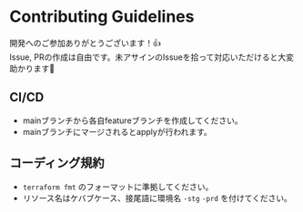 # Contributing Guidelines

開発へのご参加ありがとうございます！:+1:  
Issue, PRの作成は自由です。未アサインのIssueを拾って対応いただけると大変助かります:pray:

## CI/CD

- mainブランチから各自featureブランチを作成してください。
- mainブランチにマージされるとapplyが行われます。

## コーディング規約

- `terraform fmt` のフォーマットに準拠してください。
- リソース名はケバブケース、接尾語に環境名 `-stg`  `-prd` を付けてください。
